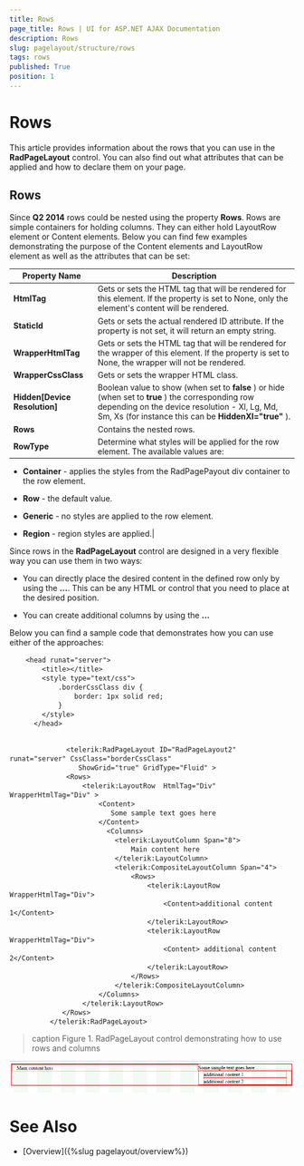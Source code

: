 ```yaml
---
title: Rows
page_title: Rows | UI for ASP.NET AJAX Documentation
description: Rows
slug: pagelayout/structure/rows
tags: rows
published: True
position: 1
---
```


# Rows



This article provides information about the rows that you can use in the __RadPageLayout__ control. You can also find out what attributes that can be applied and how to declare them on your page.

## Rows

Since __Q2 2014__ rows could be nested using the property __Rows__. Rows are simple containers for holding columns. They can either hold LayoutRow element or Content elements. Below you can find few examples demonstrating the purpose of the Content elements and LayoutRow element as well as the attributes that can be set:


| Property Name | Description |
| ------ | ------ |
| __HtmlTag__ |Gets or sets the HTML tag that will be rendered for this element. If the property is set to None, only the element's content will be rendered.|
| __StaticId__ |Gets or sets the actual rendered ID attribute. If the property is not set, it will return an empty string.|
| __WrapperHtmlTag__ |Gets or sets the HTML tag that will be rendered for the wrapper of this element. If the property is set to None, the wrapper will not be rendered.|
| __WrapperCssClass__ |Gets or sets the wrapper HTML class.|
| __Hidden[Device Resolution]__ |Boolean value to show (when set to __false__ ) or hide (when set to __true__ ) the corresponding row depending on the device resolution - Xl, Lg, Md, Sm, Xs (for instance this can be __HiddenXl="true"__ ).|
| __Rows__ |Contains the nested rows.|
| __RowType__ |Determine what styles will be applied for the row element. The available values are:

*  __Container__ - applies the styles from the RadPagePayout div container to the row element.

*  __Row__ - the default value.

*  __Generic__ - no styles are applied to the row element.

*  __Region__ - region styles are applied.|

Since rows in the __RadPageLayout__ control are designed in a very flexible way you can use them in two ways:

* You can directly place the desired content in the defined row only by using the __<Content> ...</Content>__. This can be any HTML or control that you need to place at the desired position.

* You can create additional columns by using the __<Columns> ... </Columns>__

Below you can find a sample code that demonstrates how you can use either of the approaches:

````ASPNET
	<head runat="server">
	    <title></title>    
	    <style type="text/css">
	        .borderCssClass div {
	            border: 1px solid red;
	        }
	    </style>
	  </head>
````



````ASPNET
	            
	          <telerik:RadPageLayout ID="RadPageLayout2" runat="server" CssClass="borderCssClass"
	             ShowGrid="true" GridType="Fluid" >
	          <Rows>
	              <telerik:LayoutRow  HtmlTag="Div" WrapperHtmlTag="Div" >
	                  <Content>
	                     Some sample text goes here
	                  </Content>
	                    <Columns>
	                      <telerik:LayoutColumn Span="8">
	                          Main content here
	                      </telerik:LayoutColumn>
	                      <telerik:CompositeLayoutColumn Span="4">
	                          <Rows>
	                              <telerik:LayoutRow WrapperHtmlTag="Div">                                  
	                                  <Content>additional content 1</Content>
	                              </telerik:LayoutRow>
	                              <telerik:LayoutRow WrapperHtmlTag="Div">
	                                  <Content> additional content 2</Content>
	                              </telerik:LayoutRow>
	                          </Rows>
	                      </telerik:CompositeLayoutColumn>
	                  </Columns>
	              </telerik:LayoutRow>
	         </Rows>
	      </telerik:RadPageLayout>
````


>caption Figure 1. RadPageLayout control demonstrating how to use rows and columns

![page-layout-structure-row](images/page-layout-structure-row.png)

# See Also

 * [Overview]({%slug pagelayout/overview%})
